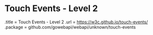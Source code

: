 # Touch Events - Level 2

.title = Touch Events - Level 2
.url = <https://w3c.github.io/touch-events/>
.package = github.com/gowebapi/webapi/unknown/touch-events
